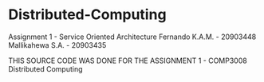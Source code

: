 # Distributed-Computing
Assignment 1 - Service Oriented Architecture 
Fernando K.A.M. - 20903448
Mallikahewa S.A. - 20903435

THIS SOURCE CODE WAS DONE FOR THE ASSIGNMENT 1 - COMP3008 Distributed Computing  
